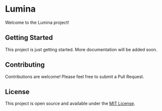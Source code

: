 # Lumina

Welcome to the Lumina project!

## Getting Started

This project is just getting started. More documentation will be added soon.

## Contributing

Contributions are welcome! Please feel free to submit a Pull Request.

## License

This project is open source and available under the [MIT License](LICENSE).
